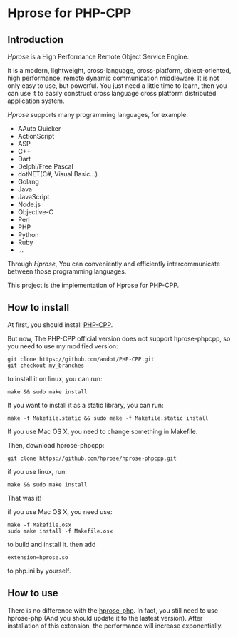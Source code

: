 # Hprose for PHP-CPP

## Introduction

*Hprose* is a High Performance Remote Object Service Engine.

It is a modern, lightweight, cross-language, cross-platform, object-oriented, high performance, remote dynamic communication middleware. It is not only easy to use, but powerful. You just need a little time to learn, then you can use it to easily construct cross language cross platform distributed application system.

*Hprose* supports many programming languages, for example:

* AAuto Quicker
* ActionScript
* ASP
* C++
* Dart
* Delphi/Free Pascal
* dotNET(C#, Visual Basic...)
* Golang
* Java
* JavaScript
* Node.js
* Objective-C
* Perl
* PHP
* Python
* Ruby
* ...

Through *Hprose*, You can conveniently and efficiently intercommunicate between those programming languages.

This project is the implementation of Hprose for PHP-CPP.

## How to install

At first, you should install [PHP-CPP](http://www.php-cpp.com).

But now, The PHP-CPP official version does not support hprose-phpcpp,
so you need to use my modified version:

    git clone https://github.com/andot/PHP-CPP.git
    git checkout my_branches

to install it on linux, you can run:

    make && sudo make install

If you want to install it as a static library, you can run:

    make -f Makefile.static && sudo make -f Makefile.static install

If you use Mac OS X, you need to change something in Makefile.

Then, download hprose-phpcpp:

    git clone https://github.com/hprose/hprose-phpcpp.git

if you use linux, run:

    make && sudo make install

That was it!

if you use Mac OS X, you need use:

    make -f Makefile.osx
    sudo make install -f Makefile.osx

to build and install it. then add

    extension=hprose.so

to php.ini by yourself.

## How to use

There is no difference with the [hprose-php](https://github.com/hprose/hprose-php). In fact, you still need to use hprose-php (And you should update it to the lastest version). After installation of this extension, the performance will increase exponentially.
